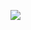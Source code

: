

![](https://github.com/JohnCUMT/Blog/blob/master/%E8%87%AA%E5%B7%B1%E8%AE%BE%E8%AE%A1%E7%9A%84%E7%97%85%E6%AF%92%E5%BC%95%E6%93%8E.png)
